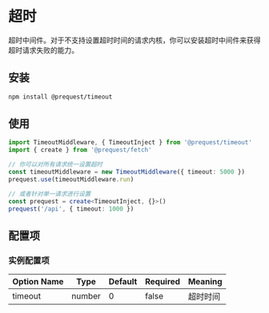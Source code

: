# 超时

超时中间件。对于不支持设置超时时间的请求内核，你可以安装超时中间件来获得超时请求失败的能力。

## 安装

```bash
npm install @prequest/timeout
```

## 使用

```ts
import TimeoutMiddleware, { TimeoutInject } from '@prequest/timeout'
import { create } from '@prequest/fetch'

// 你可以对所有请求统一设置超时
const timeoutMiddleware = new TimeoutMiddleware({ timeout: 5000 })
prequest.use(timeoutMiddleware.run)

// 或者针对单一请求进行设置
const prequest = create<TimeoutInject, {}>()
prequest('/api', { timeout: 1000 })
```

## 配置项

### 实例配置项

| Option Name | Type   | Default | Required | Meaning  |
| ----------- | ------ | ------- | -------- | -------- |
| timeout     | number | 0       | false    | 超时时间 |
